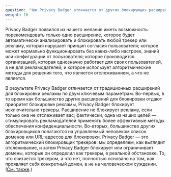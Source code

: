 ```yaml
---
question: 'Чем Privacy Badger отличается от других блокирующих расширений?'
weight: 10
---
```


Privacy Badger появился из нашего желания иметь возможность порекомендовать только одно расширение, которое будет автоматически анализировать и блокировать любой трекер или рекламу, которая нарушает принцип согласия пользователя; которое может нормально функционировать без каких-либо настроек, знаний или конфигурации от пользователя; которое производится организацией, которая однозначно работает для своих пользователей, а не для рекламодателей; и которое использует алгоритмические методы для решения того, что является отслеживанием, а что не является.

В результате Privacy Badger отличается от традиционных расширений для блокировки рекламы по двум ключевым параметрам. Во-первых, в то время как большинство других расширений для блокировки отдают приоритет блокировке рекламы, Privacy Badger блокирует исключительно трекеры. Расширение не блокирует рекламу, если только она не отслеживает вас; фактически, одна из наших целей — стимулировать рекламодателей применять более эффективные методы обеспечения конфиденциальности. Во-вторых, большинство других блокировщиков полагаются на управляемый человеком список доменов или URL-адресов для блокировки. Privacy Badger — это алгоритмический блокировщик трекеров: мы определяем, как выглядит отслеживание, и затем Privacy Badger блокирует или ограничивает домены, которые он определил как трекеры, в реальной обстановке. То, что считается трекером, а что нет, полностью основано на том, как проявляет себя конкретный домен, а не на человеческом суждении. ([См. также](#Is-Privacy-Badger-compatible-with-other-extensions%2c-including-other-adblockers).)
